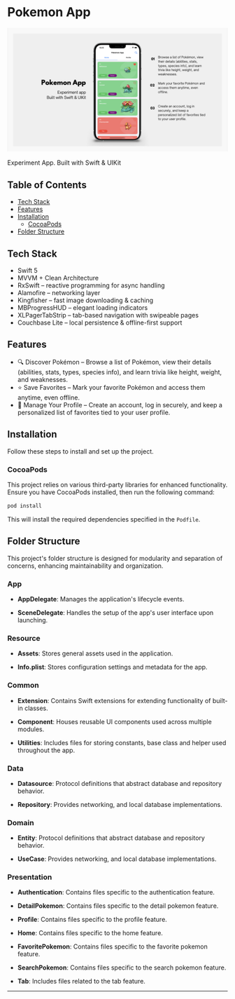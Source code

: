 # Pokemon App
![PokemonApp](https://github.com/19193-IbrohimHusain/PokemonApp/blob/main/Application%20Screen.png)

Experiment App. Built with Swift & UIKit

## Table of Contents
- [Tech Stack](#tech-stack)
- [Features](#features)
- [Installation](#installation)
  - [CocoaPods](#cocoapods)
- [Folder Structure](#folder-structure)

## Tech Stack

- Swift 5
- MVVM + Clean Architecture
- RxSwift – reactive programming for async handling
- Alamofire – networking layer
- Kingfisher – fast image downloading & caching
- MBProgressHUD – elegant loading indicators
- XLPagerTabStrip – tab-based navigation with swipeable pages
- Couchbase Lite – local persistence & offline-first support

## Features

- 🔍 Discover Pokémon – Browse a list of Pokémon, view their details (abilities, stats, types, species info), and learn trivia like height, weight, and weaknesses.
- ⭐ Save Favorites – Mark your favorite Pokémon and access them anytime, even offline.
- 👤 Manage Your Profile – Create an account, log in securely, and keep a personalized list of favorites tied to your user profile.

## Installation

Follow these steps to install and set up the project.

### CocoaPods

This project relies on various third-party libraries for enhanced functionality. Ensure you have CocoaPods installed, then run the following command:

```bash
pod install
```

This will install the required dependencies specified in the `Podfile`.

## Folder Structure

This project's folder structure is designed for modularity and separation of concerns, enhancing maintainability and organization.

### App

- **AppDelegate**: Manages the application's lifecycle events.
  
- **SceneDelegate**: Handles the setup of the app's user interface upon launching.

### Resource

- **Assets**: Stores general assets used in the application.

- **Info.plist**: Stores configuration settings and metadata for the app.

### Common

- **Extension**: Contains Swift extensions for extending functionality of built-in classes.

- **Component**: Houses reusable UI components used across multiple modules.

- **Utilities**: Includes files for storing constants, base class and helper used throughout the app.

### Data

- **Datasource**: Protocol definitions that abstract database and repository behavior.
  
- **Repository**: Provides networking, and local database implementations.

### Domain

- **Entity**: Protocol definitions that abstract database and repository behavior.
  
- **UseCase**: Provides networking, and local database implementations.

### Presentation

- **Authentication**: Contains files specific to the authentication feature.

- **DetailPokemon**: Contains files specific to the detail pokemon feature.

- **Profile**: Contains files specific to the profile feature.

- **Home**: Contains files specific to the home feature.

- **FavoritePokemon**: Contains files specific to the favorite pokemon feature.

- **SearchPokemon**: Contains files specific to the search pokemon feature.

- **Tab**: Includes files related to the tab feature.

---
